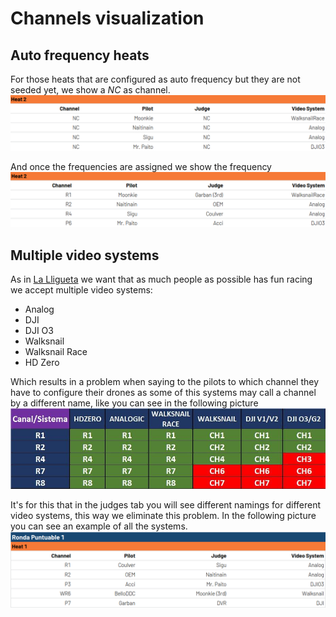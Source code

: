 # Channels visualization
## Auto frequency heats
For those heats that are configured as auto frequency but they are not seeded yet, we show a *NC* as channel.
![](img/Non%20seeded%20auto%20frequency.png)

And once the frequencies are assigned we show the frequency
![](img/Seeded%20auto%20frequency.png)

## Multiple video systems
As in [La Lligueta](https://lalligueta.com/) we want that as much people as possible has fun racing we accept multiple video systems:
- Analog
- DJI
- DJI O3
- Walksnail
- Walksnail Race
- HD Zero

Which results in a problem when saying to the pilots to which channel they have to configure their drones as some of this systems may call a channel by a different name, like you can see in the following picture
![](img/Channel%20correlation.jpg)

It's for this that in the judges tab you will see different namings for different video systems, this way we eliminate this problem. In the following picture you can see an example of all the systems.
![](img/All%20systems%20example.png)

